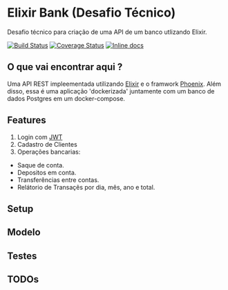 # Elixir Bank (Desafio Técnico)
Desafio técnico para criação de uma API de um banco utlizando Elixir.

[![Build Status](https://travis-ci.org/t00lmaker/starbus-machine.svg?branch=master)](https://travis-ci.org/t00lmaker/elixir-bank)
[![Coverage Status](https://coveralls.io/repos/github/t00lmaker/elixir-bank/badge.svg)](https://coveralls.io/github/t00lmaker/elixir-bank)
[![Inline docs](http://inch-ci.org/github/t00lmaker/elixir-bank.svg?branch=HEAD)](http://inch-ci.org/github/t00lmaker/elixir-bank)


## O que vai encontrar aqui ?
 Uma API REST impleementada utilizando [Elixir](https://elixir-lang.org/) e o framwork [Phoenix](https://www.phoenixframework.org). Além disso, essa é uma aplicação 'dockerizada' juntamente com um banco de dados Postgres em um docker-compose.

## Features
  
1. Login com [JWT](https://jwt.io/)
2. Cadastro de Clientes
3. Operações bancarias:
 * Saque de conta.
 * Depositos em conta.
 * Transferências entre contas.
 * Relátorio de Transaçẽs por dia, mês, ano e total. 
  
## Setup

## Modelo

## Testes

## TODOs


